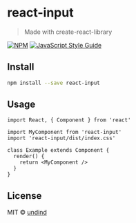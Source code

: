 # react-input

> Made with create-react-library

[![NPM](https://img.shields.io/npm/v/react-input.svg)](https://www.npmjs.com/package/react-input) [![JavaScript Style Guide](https://img.shields.io/badge/code_style-standard-brightgreen.svg)](https://standardjs.com)

## Install

```bash
npm install --save react-input
```

## Usage

```tsx
import React, { Component } from 'react'

import MyComponent from 'react-input'
import 'react-input/dist/index.css'

class Example extends Component {
  render() {
    return <MyComponent />
  }
}
```

## License

MIT © [undind](https://github.com/undind)
